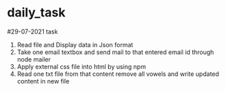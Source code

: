 # daily_task

#29-07-2021 task
1) Read file and Display data in Json format
2) Take one email textbox and send mail to that entered email id through node mailer
3) Apply external css file into html by using npm
5) Read one txt file from that content remove all vowels and write updated content in new file

